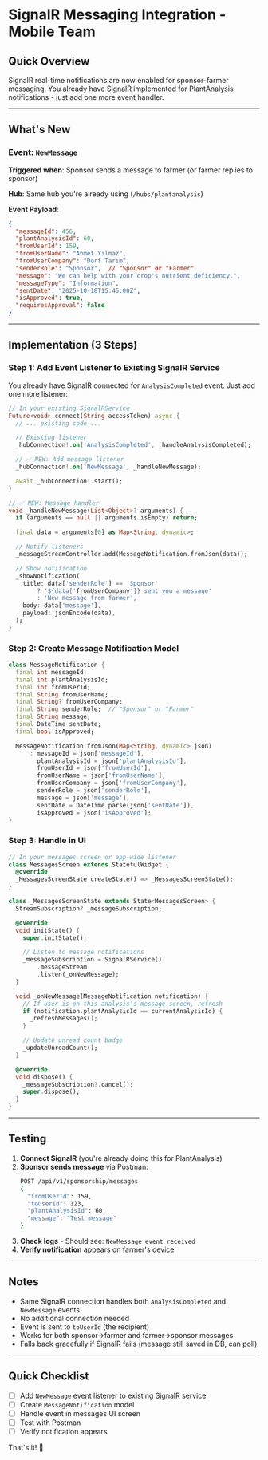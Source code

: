 # SignalR Messaging Integration - Mobile Team

## Quick Overview
SignalR real-time notifications are now enabled for sponsor-farmer messaging. You already have SignalR implemented for PlantAnalysis notifications - just add one more event handler.

---

## What's New

### Event: `NewMessage`

**Triggered when**: Sponsor sends a message to farmer (or farmer replies to sponsor)

**Hub**: Same hub you're already using (`/hubs/plantanalysis`)

**Event Payload**:
```json
{
  "messageId": 456,
  "plantAnalysisId": 60,
  "fromUserId": 159,
  "fromUserName": "Ahmet Yılmaz",
  "fromUserCompany": "Dort Tarim",
  "senderRole": "Sponsor",  // "Sponsor" or "Farmer"
  "message": "We can help with your crop's nutrient deficiency.",
  "messageType": "Information",
  "sentDate": "2025-10-18T15:45:00Z",
  "isApproved": true,
  "requiresApproval": false
}
```

---

## Implementation (3 Steps)

### Step 1: Add Event Listener to Existing SignalR Service

You already have SignalR connected for `AnalysisCompleted` event. Just add one more listener:

```dart
// In your existing SignalRService
Future<void> connect(String accessToken) async {
  // ... existing code ...

  // Existing listener
  _hubConnection!.on('AnalysisCompleted', _handleAnalysisCompleted);

  // ✅ NEW: Add message listener
  _hubConnection!.on('NewMessage', _handleNewMessage);

  await _hubConnection!.start();
}

// ✅ NEW: Message handler
void _handleNewMessage(List<Object>? arguments) {
  if (arguments == null || arguments.isEmpty) return;

  final data = arguments[0] as Map<String, dynamic>;

  // Notify listeners
  _messageStreamController.add(MessageNotification.fromJson(data));

  // Show notification
  _showNotification(
    title: data['senderRole'] == 'Sponsor'
        ? '${data['fromUserCompany']} sent you a message'
        : 'New message from farmer',
    body: data['message'],
    payload: jsonEncode(data),
  );
}
```

### Step 2: Create Message Notification Model

```dart
class MessageNotification {
  final int messageId;
  final int plantAnalysisId;
  final int fromUserId;
  final String fromUserName;
  final String? fromUserCompany;
  final String senderRole;  // "Sponsor" or "Farmer"
  final String message;
  final DateTime sentDate;
  final bool isApproved;

  MessageNotification.fromJson(Map<String, dynamic> json)
      : messageId = json['messageId'],
        plantAnalysisId = json['plantAnalysisId'],
        fromUserId = json['fromUserId'],
        fromUserName = json['fromUserName'],
        fromUserCompany = json['fromUserCompany'],
        senderRole = json['senderRole'],
        message = json['message'],
        sentDate = DateTime.parse(json['sentDate']),
        isApproved = json['isApproved'];
}
```

### Step 3: Handle in UI

```dart
// In your messages screen or app-wide listener
class MessagesScreen extends StatefulWidget {
  @override
  _MessagesScreenState createState() => _MessagesScreenState();
}

class _MessagesScreenState extends State<MessagesScreen> {
  StreamSubscription? _messageSubscription;

  @override
  void initState() {
    super.initState();

    // Listen to message notifications
    _messageSubscription = SignalRService()
        .messageStream
        .listen(_onNewMessage);
  }

  void _onNewMessage(MessageNotification notification) {
    // If user is on this analysis's message screen, refresh
    if (notification.plantAnalysisId == currentAnalysisId) {
      _refreshMessages();
    }

    // Update unread count badge
    _updateUnreadCount();
  }

  @override
  void dispose() {
    _messageSubscription?.cancel();
    super.dispose();
  }
}
```

---

## Testing

1. **Connect SignalR** (you're already doing this for PlantAnalysis)
2. **Sponsor sends message** via Postman:
   ```bash
   POST /api/v1/sponsorship/messages
   {
     "fromUserId": 159,
     "toUserId": 123,
     "plantAnalysisId": 60,
     "message": "Test message"
   }
   ```
3. **Check logs** - Should see: `NewMessage event received`
4. **Verify notification** appears on farmer's device

---

## Notes

- Same SignalR connection handles both `AnalysisCompleted` and `NewMessage` events
- No additional connection needed
- Event is sent to `toUserId` (the recipient)
- Works for both sponsor→farmer and farmer→sponsor messages
- Falls back gracefully if SignalR fails (message still saved in DB, can poll)

---

## Quick Checklist

- [ ] Add `NewMessage` event listener to existing SignalR service
- [ ] Create `MessageNotification` model
- [ ] Handle event in messages UI screen
- [ ] Test with Postman
- [ ] Verify notification appears

That's it! 🚀
